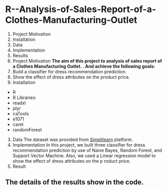 # R--Analysis-of-Sales-Report-of-a-Clothes-Manufacturing-Outlet 

1. Project Motivation
2. Installation
3. Data
4. Implementation
5. Results
1. Project Motivation
**The aim of this project to analysis of sales report of a Clothes Manufacturing Outlet. . And achieve the following
goals:**
1. Build a classifier for dress recommendation prediction.
2. Show the effect of dress attributes on the product price.
2. Installation
- R
- R Libraries:
- readxl
- plyr
- caTools
- e1071
- caret
- randomForest
3. Data
The dataset was provided from [Simplilearn](https://www.simplilearn.com/) platform.
4. Implementation
In this project, we built three classifier for dress recommendation prediction by use of Naive Bayes, Random Forest,
and Support Vector Machine. Also, we used a Linear regression model to show the effect of dress attributes on the p
roduct price.
5. Result
## The details of the results show in the code.
